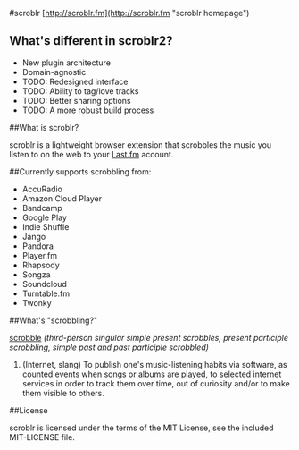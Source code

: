 #scroblr
[http://scroblr.fm](http://scroblr.fm "scroblr homepage")

## What's different in scroblr2?
- New plugin architecture
- Domain-agnostic
- TODO: Redesigned interface
- TODO: Ability to tag/love tracks
- TODO: Better sharing options
- TODO: A more robust build process

##What is scroblr?

scroblr is a lightweight browser extension that scrobbles the music you listen to on the web to your [Last.fm](http://last.fm "Last.fm") account.

##Currently supports scrobbling from:

- AccuRadio
- Amazon Cloud Player
- Bandcamp
- Google Play
- Indie Shuffle
- Jango
- Pandora
- Player.fm
- Rhapsody
- Songza
- Soundcloud
- Turntable.fm
- Twonky

##What's "scrobbling?"

[scrobble](http://en.wiktionary.org/wiki/scrobble "scrobble definition") *(third-person singular simple present scrobbles, present participle scrobbling, simple past and past participle scrobbled)*
1. (Internet, slang) To publish one's music-listening habits via software, as counted events when songs or albums are played, to selected internet services in order to track them over time, out of curiosity and/or to make them visible to others.

##License

scroblr is licensed under the terms of the MIT License, see the included MIT-LICENSE file.
